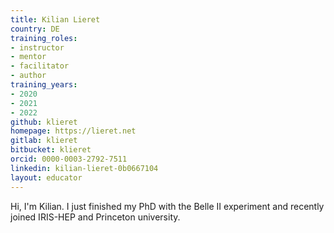 ```yaml
---
title: Kilian Lieret
country: DE
training_roles:
- instructor
- mentor
- facilitator
- author
training_years:
- 2020
- 2021
- 2022
github: klieret
homepage: https://lieret.net
gitlab: klieret
bitbucket: klieret
orcid: 0000-0003-2792-7511
linkedin: kilian-lieret-0b0667104
layout: educator
---
```

Hi, I'm Kilian. I just finished my PhD with the Belle II experiment and recently joined IRIS-HEP and Princeton university.

